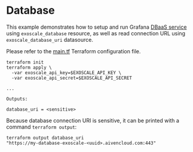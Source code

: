 # Database

This example demonstrates how to setup and run Grafana [DBaaS service](https://community.exoscale.com/documentation/dbaas/)
using `exoscale_database` resource, as well as read connection URL using `exoscale_database_uri` datasource.

Please refer to the [main.tf](./main.tf) Terraform configuration file.

```console
terraform init
terraform apply \
  -var exoscale_api_key=$EXOSCALE_API_KEY \
  -var exoscale_api_secret=$EXOSCALE_API_SECRET

...

Outputs:

database_uri = <sensitive>
```

Because database connection URI is sensitive, it can be printed with a command `terraform output`:

```console
terraform output database_uri
"https://my-database-exoscale-<uuid>.aivencloud.com:443"
```
